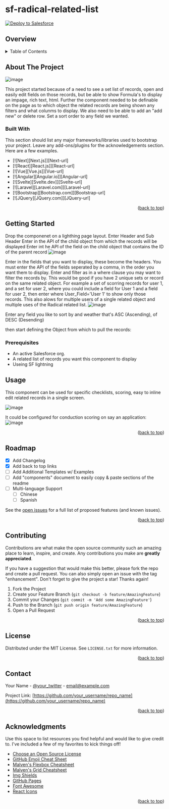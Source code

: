 # sf-radical-related-list

<a href="https://githubsfdeploy.herokuapp.com">
  <img alt="Deploy to Salesforce"
       src="https://raw.githubusercontent.com/afawcett/githubsfdeploy/master/deploy.png">
</a>

## Overview


<!-- TABLE OF CONTENTS -->
<details>
  <summary>Table of Contents</summary>
  <ol>
    <li>
      <a href="#about-the-project">About The Project</a>
      <ul>
        <li><a href="#built-with">Built With</a></li>
      </ul>
    </li>
    <li>
      <a href="#getting-started">Getting Started</a>
      <ul>
        <li><a href="#prerequisites">Prerequisites</a></li>
        <li><a href="#installation">Installation</a></li>
      </ul>
    </li>
    <li><a href="#usage">Usage</a></li>
    <li><a href="#roadmap">Roadmap</a></li>
    <li><a href="#contributing">Contributing</a></li>
    <li><a href="#license">License</a></li>
    <li><a href="#contact">Contact</a></li>
    <li><a href="#acknowledgments">Acknowledgments</a></li>
  </ol>
</details>



<!-- ABOUT THE PROJECT -->
## About The Project

![image](https://github.com/effordDev/sf-radical-related-list/assets/129213219/7c1a5a7f-6383-4163-8222-1315a246d92f)


This project started because of a need to see a set list of records, open and easily edit fields on those records, but be able to show Formula's to display an impage, rich text, html.  Further the component needed to be definable on the page as to which object the related records are being shown any filters and what colunms to display.  We also need to be able to add an "add new" or delete row.  Set a sort order to any field we wanted. 



### Built With

This section should list any major frameworks/libraries used to bootstrap your project. Leave any add-ons/plugins for the acknowledgements section. Here are a few examples.

* [![Next][Next.js]][Next-url]
* [![React][React.js]][React-url]
* [![Vue][Vue.js]][Vue-url]
* [![Angular][Angular.io]][Angular-url]
* [![Svelte][Svelte.dev]][Svelte-url]
* [![Laravel][Laravel.com]][Laravel-url]
* [![Bootstrap][Bootstrap.com]][Bootstrap-url]
* [![JQuery][JQuery.com]][JQuery-url]

<p align="right">(<a href="#readme-top">back to top</a>)</p>



<!-- GETTING STARTED -->
## Getting Started


Drop the componenet on a lighthing page layout.
Enter Header and Sub Header
Enter in the API of the child object from which the records will be displayed
Enter int he API of the field on the child object that contains the ID of the parent record
![image](https://github.com/effordDev/sf-radical-related-list/assets/129213219/c77d6f95-93f2-445a-bb5a-6553da92e431)

Enter in the fields that you want to display, these become the headers.  You must enter the API of the fields seperated by a comma, in the order you want them to display.
Enter and filter as in a where clause you may want to filter the records by.  This would be good if you have 2 unique sets or record on the same related object. For example a set of scorring records for user 1, and a set for user 2, where you could include a field for User 1 and a field for user 2, then enter where User_Field='User 1' to show only those records.  This also alows for multiple users of a single related object and multiple uses of the Radical related list.
![image](https://github.com/effordDev/sf-radical-related-list/assets/129213219/b86f109c-9c10-4a7a-8c23-ef6ffc884cc1)

Enter any field you like to sort by and weather that's ASC (Ascending), of DESC (Desending)

then start defining the Object from which to pull the records:


### Prerequisites

- An active Salesforce org.
- A related list of records you want this component to display
- Useing SF lightning


<!-- USAGE EXAMPLES -->
## Usage

This component can be used for specific checklists, scoring, easy to inline edit related records in a single screen.

![image](https://github.com/effordDev/sf-radical-related-list/assets/129213219/10a30d98-802e-4be7-8e53-562f48fbde6d)

It could be configured for conduction scoring on say an application:
![image](https://github.com/effordDev/sf-radical-related-list/assets/129213219/0c188061-5bec-488a-9100-135b8dcb74f9)


<p align="right">(<a href="#readme-top">back to top</a>)</p>



<!-- ROADMAP -->
## Roadmap

- [x] Add Changelog
- [x] Add back to top links
- [ ] Add Additional Templates w/ Examples
- [ ] Add "components" document to easily copy & paste sections of the readme
- [ ] Multi-language Support
    - [ ] Chinese
    - [ ] Spanish

See the [open issues](https://github.com/othneildrew/Best-README-Template/issues) for a full list of proposed features (and known issues).

<p align="right">(<a href="#readme-top">back to top</a>)</p>



<!-- CONTRIBUTING -->
## Contributing

Contributions are what make the open source community such an amazing place to learn, inspire, and create. Any contributions you make are **greatly appreciated**.

If you have a suggestion that would make this better, please fork the repo and create a pull request. You can also simply open an issue with the tag "enhancement".
Don't forget to give the project a star! Thanks again!

1. Fork the Project
2. Create your Feature Branch (`git checkout -b feature/AmazingFeature`)
3. Commit your Changes (`git commit -m 'Add some AmazingFeature'`)
4. Push to the Branch (`git push origin feature/AmazingFeature`)
5. Open a Pull Request

<p align="right">(<a href="#readme-top">back to top</a>)</p>



<!-- LICENSE -->
## License

Distributed under the MIT License. See `LICENSE.txt` for more information.

<p align="right">(<a href="#readme-top">back to top</a>)</p>



<!-- CONTACT -->
## Contact

Your Name - [@your_twitter](https://twitter.com/your_username) - email@example.com

Project Link: [https://github.com/your_username/repo_name](https://github.com/your_username/repo_name)

<p align="right">(<a href="#readme-top">back to top</a>)</p>



<!-- ACKNOWLEDGMENTS -->
## Acknowledgments

Use this space to list resources you find helpful and would like to give credit to. I've included a few of my favorites to kick things off!

* [Choose an Open Source License](https://choosealicense.com)
* [GitHub Emoji Cheat Sheet](https://www.webpagefx.com/tools/emoji-cheat-sheet)
* [Malven's Flexbox Cheatsheet](https://flexbox.malven.co/)
* [Malven's Grid Cheatsheet](https://grid.malven.co/)
* [Img Shields](https://shields.io)
* [GitHub Pages](https://pages.github.com)
* [Font Awesome](https://fontawesome.com)
* [React Icons](https://react-icons.github.io/react-icons/search)

<p align="right">(<a href="#readme-top">back to top</a>)</p>

